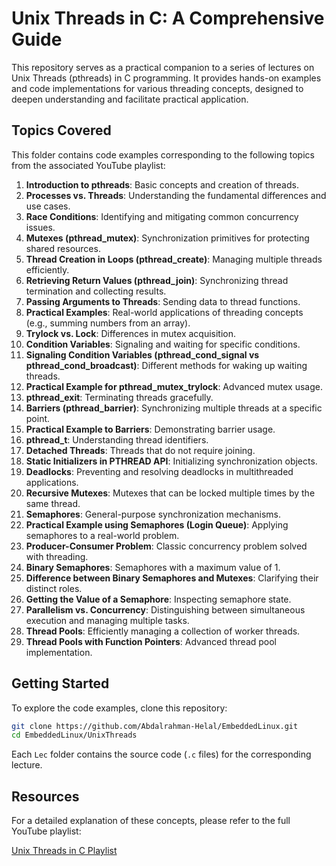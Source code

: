 # Unix Threads in C: A Comprehensive Guide

This repository serves as a practical companion to a series of lectures on Unix Threads (pthreads) in C programming. It provides hands-on examples and code implementations for various threading concepts, designed to deepen understanding and facilitate practical application.

## Topics Covered

This folder contains code examples corresponding to the following topics from the associated YouTube playlist:

1.  **Introduction to pthreads**: Basic concepts and creation of threads.
2.  **Processes vs. Threads**: Understanding the fundamental differences and use cases.
3.  **Race Conditions**: Identifying and mitigating common concurrency issues.
4.  **Mutexes (pthread_mutex)**: Synchronization primitives for protecting shared resources.
5.  **Thread Creation in Loops (pthread_create)**: Managing multiple threads efficiently.
6.  **Retrieving Return Values (pthread_join)**: Synchronizing thread termination and collecting results.
7.  **Passing Arguments to Threads**: Sending data to thread functions.
8.  **Practical Examples**: Real-world applications of threading concepts (e.g., summing numbers from an array).
9.  **Trylock vs. Lock**: Differences in mutex acquisition.
10. **Condition Variables**: Signaling and waiting for specific conditions.
11. **Signaling Condition Variables (pthread_cond_signal vs pthread_cond_broadcast)**: Different methods for waking up waiting threads.
12. **Practical Example for pthread_mutex_trylock**: Advanced mutex usage.
13. **pthread_exit**: Terminating threads gracefully.
14. **Barriers (pthread_barrier)**: Synchronizing multiple threads at a specific point.
15. **Practical Example to Barriers**: Demonstrating barrier usage.
16. **pthread_t**: Understanding thread identifiers.
17. **Detached Threads**: Threads that do not require joining.
18. **Static Initializers in PTHREAD API**: Initializing synchronization objects.
19. **Deadlocks**: Preventing and resolving deadlocks in multithreaded applications.
20. **Recursive Mutexes**: Mutexes that can be locked multiple times by the same thread.
21. **Semaphores**: General-purpose synchronization mechanisms.
22. **Practical Example using Semaphores (Login Queue)**: Applying semaphores to a real-world problem.
23. **Producer-Consumer Problem**: Classic concurrency problem solved with threading.
24. **Binary Semaphores**: Semaphores with a maximum value of 1.
25. **Difference between Binary Semaphores and Mutexes**: Clarifying their distinct roles.
26. **Getting the Value of a Semaphore**: Inspecting semaphore state.
27. **Parallelism vs. Concurrency**: Distinguishing between simultaneous execution and managing multiple tasks.
28. **Thread Pools**: Efficiently managing a collection of worker threads.
29. **Thread Pools with Function Pointers**: Advanced thread pool implementation.

## Getting Started

To explore the code examples, clone this repository:

```bash
git clone https://github.com/Abdalrahman-Helal/EmbeddedLinux.git
cd EmbeddedLinux/UnixThreads
```

Each `Lec` folder contains the source code (`.c` files) for the corresponding lecture.

## Resources

For a detailed explanation of these concepts, please refer to the full YouTube playlist:

[Unix Threads in C Playlist](https://youtube.com/playlist?list=PLfqABt5AS4FmuQf70psXrsMLEDQXNkLq2&si=VfKpeqymMzCrIym5)

